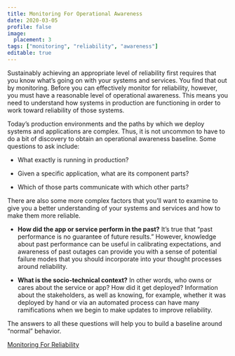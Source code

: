 ```yaml
---
title: Monitoring For Operational Awareness
date: 2020-03-05
profile: false
image:
  placement: 3
tags: ["monitoring", "reliability", "awareness"]
editable: true
---
```


Sustainably achieving an appropriate level of reliability first requires that
you know what’s going on with your systems and services. You find that out by
monitoring. Before you can effectively monitor for reliability, however, you
must have a reasonable level of operational awareness. This means you need to
understand how systems in production are functioning in order to work toward
reliability of those systems.

Today’s production environments and the paths by which we deploy systems and
applications are complex. Thus, it is not uncommon to have to do a bit of
discovery to obtain an operational awareness baseline. Some questions to ask
include:

-   What exactly is running in production?

-   Given a specific application, what are its component parts?

-   Which of those parts communicate with which other parts?

There are also some more complex factors that you’ll want to examine to give you
a better understanding of your systems and services and how to make them more
reliable.

-   **How did the app or service perform in the past?** It’s true that “past
    performance is no guarantee of future results.” However, knowledge about
    past performance can be useful in calibrating expectations, and awareness of
    past outages can provide you with a sense of potential failure modes that
    you should incorporate into your thought processes around reliability.

-   **What is the socio-technical context?** In other words, who owns or cares
    about the service or app? How did it get deployed? Information about the
    stakeholders, as well as knowing, for example, whether it was deployed by
    hand or via an automated process can have many ramifications when we begin
    to make updates to improve reliability.

The answers to all these questions will help you to build a baseline around
“normal” behavior.

[Monitoring For Reliability](/post/monitoring-for-reliability/)